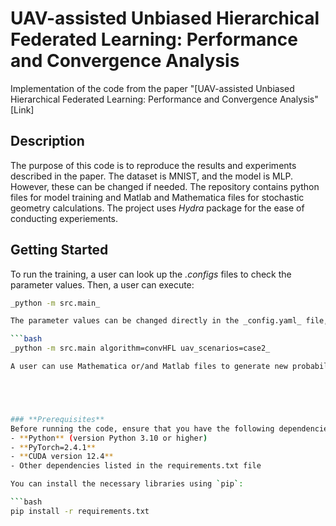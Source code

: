 # **UAV-assisted Unbiased Hierarchical Federated Learning: Performance and Convergence Analysis**  
Implementation of the code from the paper "[UAV-assisted Unbiased Hierarchical Federated Learning: Performance and Convergence Analysis"  
[Link]  

## **Description**
The purpose of this code is to reproduce the results and experiments described in the paper. The dataset is MNIST, and the model is MLP. However, these can be changed if needed. The repository contains python files for model training and Matlab and Mathematica files for stochastic geometry calculations. The project uses _Hydra_ package for the ease of conducting experiements. 

## **Getting Started**
To run the training, a user can look up the _.configs_ files to check the parameter values. Then, a user can execute: 

```bash
_python -m src.main_

The parameter values can be changed directly in the _config.yaml_ file, or on the command line, e.g.:

```bash
_python -m src.main algorithm=convHFL uav_scenarios=case2_

A user can use Mathematica or/and Matlab files to generate new probabilities for a different system parameter values. The obtained probability values are then used to create _case_2.yaml, case_3.yaml,..._ configuration files. Then different cases can be chosen in the _config.yaml_ file.





### **Prerequisites**
Before running the code, ensure that you have the following dependencies installed:
- **Python** (version Python 3.10 or higher)
- **PyTorch=2.4.1**
- **CUDA version 12.4** 
- Other dependencies listed in the requirements.txt file

You can install the necessary libraries using `pip`:

```bash
pip install -r requirements.txt

